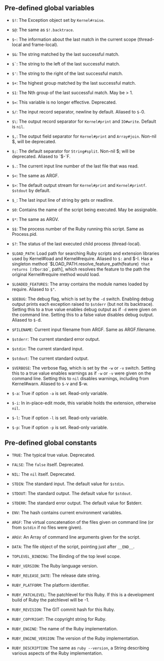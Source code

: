 ## Pre-defined global variables

* `$!`: The Exception object set by `Kernel#raise`.
* `$@`: The same as `$!.backtrace`.
* `$~`: The information about the last match in the current scope (thread-local
    and frame-local).

* `$&`: The string matched by the last successful match.
* <code class="highlighter-rouge">$`</code>: The string to the left  of the last successful match.
* `$'`: The string to the right of the last successful match.
* `$+`: The highest group matched by the last successful match.
* `$1`: The Nth group of the last successful match. May be > 1.
* `$=`: This variable is no longer effective. Deprecated.
* `$/`: The input record separator, newline by default. Aliased to `$-`0.
* `$\`: The output record separator for `Kernel#print` and `IO#write`. Default is
    `nil`.

* `$,`: The output field separator for `Kernel#print` and `Array#join`. Non-nil $,
    will be deprecated.

* `$;`: The default separator for `String#split`. Non-nil $; will be deprecated.
    Aliased to `$-`F.

* `$.`: The current input line number of the last file that was read.
* `$<`: The same as ARGF.
* `$>`: The default output stream for `Kernel#print` and `Kernel#printf`. `$stdout` by
    default.

* `$_`: The last input line of string by gets or readline.
* `$0`: Contains the name of the script being executed. May be assignable.
* `$*`: The same as ARGV.
* `$$`: The process number of the Ruby running this script. Same as Process.pid.
* `$?`: The status of the last executed child process (thread-local).
* `$LOAD_PATH`: Load path for searching Ruby scripts and extension libraries used by
    Kernel#load and Kernel#require. Aliased to `$:` and $-I. Has a singleton
    method `$LOAD_PATH.resolve_feature_path(feature)` that returns [`:rb` or
    `:so`, path], which resolves the feature to the path the original
    Kernel#require method would load.

* `$LOADED_FEATURES`: The array contains the module names loaded by require. Aliased to `$"`.
* `$DEBUG`: The debug flag, which is set by the `-d` switch.  Enabling debug output
    prints each exception raised to `$stderr` (but not its backtrace).  Setting
    this to a true value enables debug output as if `-d` were given on the
    command line.  Setting this to a false value disables debug output.
    Aliased to `$-`d.

* `$FILENAME`: Current input filename from ARGF. Same as ARGF.filename.
* `$stderr`: The current standard error output.
* `$stdin`: The current standard input.
* `$stdout`: The current standard output.
* `$VERBOSE`: The verbose flag, which is set by the `-w` or `-v` switch. Setting this to
    a true value enables warnings as if `-w` or `-v` were given on the command
    line.  Setting this to `nil` disables warnings, including from
    Kernel#warn. Aliased to `$-`v and $-w.

* `$-a`: True if option `-a` is set. Read-only variable.
* `$-i`: In in-place-edit mode, this variable holds the extension, otherwise `nil`.
* `$-l`: True if option `-l` is set. Read-only variable.
* `$-p`: True if option `-p` is set. Read-only variable.


## Pre-defined global constants

* `TRUE`: The typical true value. Deprecated.
* `FALSE`: The `false` itself. Deprecated.
* `NIL`: The `nil` itself. Deprecated.
* `STDIN`: The standard input. The default value for `$stdin`.
* `STDOUT`: The standard output. The default value for `$stdout`.
* `STDERR`: The standard error output. The default value for $stderr.
* `ENV`: The hash contains current environment variables.
* `ARGF`: The virtual concatenation of the files given on command line (or from
    `$stdin` if no files were given).

* `ARGV`: An Array of command line arguments given for the script.
* `DATA`: The file object of the script, pointing just after `__END__`.
* `TOPLEVEL_BINDING`: The Binding of the top level scope.
* `RUBY_VERSION`: The Ruby language version.
* `RUBY_RELEASE_DATE`: The release date string.
* `RUBY_PLATFORM`: The platform identifier.
* `RUBY_PATCHLEVEL`: The patchlevel for this Ruby.  If this is a development build of Ruby the
    patchlevel will be -1.

* `RUBY_REVISION`: The GIT commit hash for this Ruby.
* `RUBY_COPYRIGHT`: The copyright string for Ruby.
* `RUBY_ENGINE`: The name of the Ruby implementation.
* `RUBY_ENGINE_VERSION`: The version of the Ruby implementation.
* `RUBY_DESCRIPTION`: The same as `ruby --version`, a String describing various aspects of the
    Ruby implementation.